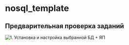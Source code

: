 # nosql_template


## Предварительная проверка заданий

![1. Установка и настройка выбранной БД + ЯП]( ./actions/workflows/1_helloworld.yml/badge.svg)
